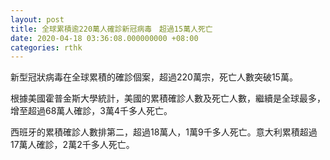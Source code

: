 ```yaml
---
layout: post
title: 全球累積逾220萬人確診新冠病毒　超過15萬人死亡
date: 2020-04-18 03:36:08.000000000 +08:00
categories: rthk
---
```


新型冠狀病毒在全球累積的確診個案，超過220萬宗，死亡人數突破15萬。

根據美國霍普金斯大學統計，美國的累積確診人數及死亡人數，繼續是全球最多，增至超過68萬人確診，3萬4千多人死亡。

西班牙的累積確診人數排第二，超過18萬人，1萬9千多人死亡。意大利累積超過17萬人確診，2萬2千多人死亡。
